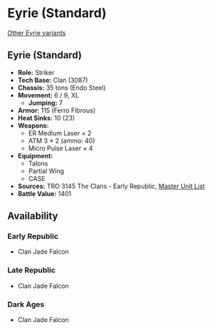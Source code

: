 # Eyrie (Standard)

[Other Eyrie variants](../eyrie.md)

## Eyrie (Standard)
- **Role:** Striker
- **Tech Base:** Clan (3087)
- **Chassis:** 35 tons (Endo Steel)
- **Movement:** 6 / 9, XL
  - **Jumping:** 7
- **Armor:** 115 (Ferro Fibrous)
- **Heat Sinks:** 10 (23)
- **Weapons:**
  - ER Medium Laser × 2
  - ATM 3 × 2 (ammo: 40)
  - Micro Pulse Laser × 4
- **Equipment:**
  - Talons
  - Partial Wing
  - CASE
- **Sources:** TRO 3145 The Clans - Early Republic, [Master Unit List](http://masterunitlist.info/Unit/Details/6263/eyrie-standard)
- **Battle Value:** 1401

## Availability

### Early Republic
- Clan Jade Falcon

### Late Republic
- Clan Jade Falcon

### Dark Ages
- Clan Jade Falcon

